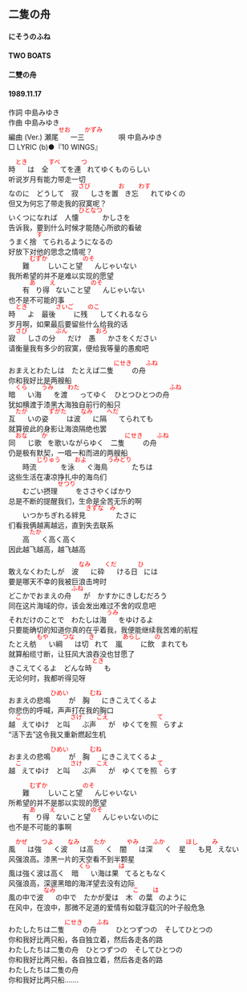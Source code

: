 <style type="text/css">
	ruby{
	    ruby-position: over;
	}
	ruby > rt{font-size: 12px;color:red;}
	p{font:16px;font-size: '楷体'}
</style>
<style type="text/css">
	ruby{
	    ruby-position: over;
	}
	ruby > rt{font-size: 12px;color:red;}
	p{font:16px;font-size: '楷体'}
</style>
## 二隻の舟
#### にそうのふね
#### TWO BOATS
#### 二雙の舟
#### 1989.11.17


作詞     中島みゆき  
作曲      中島みゆき  
編曲 (Ver.) <ruby><rb><ruby><rb>瀬尾</rb><rp></rb><rp>(</rp><rt></rp><rt>せお</rt><rp></rt><rp>)</rp></ruby></rp></ruby><ruby><rb><ruby><rb>一三</rb><rp></rb><rp>(</rp><rt></rp><rt>かずみ</rt><rp></rt><rp>)</rp></ruby></rp></ruby>　　 
唄     中島みゆき   
□ LYRIC (b)●『10 WINGS』　　　  
   
<ruby><rb><ruby><rb>時</rb><rp></rb><rp>(</rp><rt></rp><rt>とき</rt><rp></rt><rp>)</rp></ruby></rp></ruby>は　<ruby><rb><ruby><rb>全</rb><rp></rb><rp>(</rp><rt></rp><rt>すべ</rt><rp></rt><rp>)</rp></ruby></rp></ruby>てを<ruby><rb><ruby><rb>連</rb><rp></rb><rp>(</rp><rt></rp><rt>つ</rt><rp></rt><rp>)</rp></ruby></rp></ruby>れてゆくものらしい   
听说岁月有能力带走一切  
なのに　どうして　<ruby><rb><ruby><rb>寂</rb><rp></rb><rp>(</rp><rt></rp><rt>さび</rt><rp></rt><rp>)</rp></ruby></rp></ruby>しさを<ruby><rb><ruby><rb>置</rb><rp></rb><rp>(</rp><rt></rp><rt>お</rt><rp></rt><rp>)</rp></ruby></rp></ruby>き<ruby><rb><ruby><rb>忘</rb><rp></rb><rp>(</rp><rt></rp><rt>わす</rt><rp></rt><rp>)</rp></ruby></rp></ruby>れてゆくの   
但又为何忘了带走我的寂寞呢？  
いくつになれば　<ruby><rb><ruby><rb>人懐</rb><rp></rb><rp>(</rp><rt></rp><rt>ひとなつ</rt><rp></rt><rp>)</rp></ruby></rp></ruby>かしさを   
告诉我，要到什么时候才能随心所欲的看破   
うまく<ruby><rb><ruby><rb>捨</rb><rp></rb><rp>(</rp><rt></rp><rt>す</rt><rp></rt><rp>)</rp></ruby></rp></ruby>てられるようになるの   
好放下对他的思念之情呢？  
　　<ruby><rb><ruby><rb>難</rb><rp></rb><rp>(</rp><rt></rp><rt>むずか</rt><rp></rt><rp>)</rp></ruby></rp></ruby>しいこと<ruby><rb><ruby><rb>望</rb><rp></rb><rp>(</rp><rt></rp><rt>のそ</rt><rp></rt><rp>)</rp></ruby></rp></ruby>んじゃいない   
    我所希望的并不是难以实现的愿望  
　　<ruby><rb><ruby><rb>有</rb><rp></rb><rp>(</rp><rt></rp><rt>あ</rt><rp></rt><rp>)</rp></ruby></rp></ruby>り<ruby><rb><ruby><rb>得</rb><rp></rb><rp>(</rp><rt></rp><rt>え</rt><rp></rt><rp>)</rp></ruby></rp></ruby>ないこと<ruby><rb><ruby><rb>望</rb><rp></rb><rp>(</rp><rt></rp><rt>のそ</rt><rp></rt><rp>)</rp></ruby></rp></ruby>んじゃいない   
    也不是不可能的事  
<ruby><rb><ruby><rb>時</rb><rp></rb><rp>(</rp><rt></rp><rt>とき</rt><rp></rt><rp>)</rp></ruby></rp></ruby>よ　<ruby><rb><ruby><rb>最後</rb><rp></rb><rp>(</rp><rt></rp><rt>さいご</rt><rp></rt><rp>)</rp></ruby></rp></ruby>に<ruby><rb><ruby><rb>残</rb><rp></rb><rp>(</rp><rt></rp><rt>のこ</rt><rp></rt><rp>)</rp></ruby></rp></ruby>してくれるなら   
岁月啊，如果最后要留些什么给我的话  
<ruby><rb><ruby><rb>寂</rb><rp></rb><rp>(</rp><rt></rp><rt>さび</rt><rp></rt><rp>)</rp></ruby></rp></ruby>しさの<ruby><rb><ruby><rb>分</rb><rp></rb><rp>(</rp><rt></rp><rt>ぶん</rt><rp></rt><rp>)</rp></ruby></rp></ruby>だけ　<ruby><rb><ruby><rb>愚</rb><rp></rb><rp>(</rp><rt></rp><rt>おろ</rt><rp></rt><rp>)</rp></ruby></rp></ruby>かさをください   
请衡量我有多少的寂寞，便给我等量的愚痴吧  
   
おまえとわたしは　たとえば<ruby><rb><ruby><rb>二隻</rb><rp></rb><rp>(</rp><rt></rp><rt>にせき</rt><rp></rt><rp>)</rp></ruby></rp></ruby>の<ruby><rb><ruby><rb>舟</rb><rp></rb><rp>(</rp><rt></rp><rt>ふね</rt><rp></rt><rp>)</rp></ruby></rp></ruby>   
你和我好比是两艘船  
<ruby><rb><ruby><rb>暗</rb><rp></rb><rp>(</rp><rt></rp><rt>くら</rt><rp></rt><rp>)</rp></ruby></rp></ruby>い<ruby><rb><ruby><rb>海</rb><rp></rb><rp>(</rp><rt></rp><rt>うみ</rt><rp></rt><rp>)</rp></ruby></rp></ruby>を<ruby><rb><ruby><rb>渡</rb><rp></rb><rp>(</rp><rt></rp><rt>わた</rt><rp></rt><rp>)</rp></ruby></rp></ruby>ってゆく　ひとつひとつの<ruby><rb><ruby><rb>舟</rb><rp></rb><rp>(</rp><rt></rp><rt>ふね</rt><rp></rt><rp>)</rp></ruby></rp></ruby>   
犹如横渡于漆黑大海独自前行的船只  
<ruby><rb><ruby><rb>互</rb><rp></rb><rp>(</rp><rt></rp><rt>たが</rt><rp></rt><rp>)</rp></ruby></rp></ruby>いの<ruby><rb><ruby><rb>姿</rb><rp></rb><rp>(</rp><rt></rp><rt>ずがた</rt><rp></rt><rp>)</rp></ruby></rp></ruby>は<ruby><rb><ruby><rb>波</rb><rp></rb><rp>(</rp><rt></rp><rt>なみ</rt><rp></rt><rp>)</rp></ruby></rp></ruby>に<ruby><rb><ruby><rb>隔</rb><rp></rb><rp>(</rp><rt></rp><rt>へだ</rt><rp></rt><rp>)</rp></ruby></rp></ruby>てられても   
就算彼此的身影让海浪隔绝也罢  
<ruby><rb><ruby><rb>同</rb><rp></rb><rp>(</rp><rt></rp><rt>おな</rt><rp></rt><rp>)</rp></ruby></rp></ruby>じ<ruby><rb><ruby><rb>歌</rb><rp></rb><rp>(</rp><rt></rp><rt>か</rt><rp></rt><rp>)</rp></ruby></rp></ruby>を歌いながらゆく　<ruby><rb><ruby><rb>二隻</rb><rp></rb><rp>(</rp><rt></rp><rt>にせき</rt><rp></rt><rp>)</rp></ruby></rp></ruby>の<ruby><rb><ruby><rb>舟</rb><rp></rb><rp>(</rp><rt></rp><rt>ふね</rt><rp></rt><rp>)</rp></ruby></rp></ruby>   
仍是极有默契，一唱一和而进的两艘船  
　　<ruby><rb><ruby><rb>時流</rb><rp></rb><rp>(</rp><rt></rp><rt>じりゅう</rt><rp></rt><rp>)</rp></ruby></rp></ruby>を<ruby><rb><ruby><rb>泳</rb><rp></rb><rp>(</rp><rt></rp><rt>およ</rt><rp></rt><rp>)</rp></ruby></rp></ruby>ぐ<ruby><rb><ruby><rb>海鳥</rb><rp></rb><rp>(</rp><rt></rp><rt>うみどり</rt><rp></rt><rp>)</rp></ruby></rp></ruby>たちは   
    这些生活在凄凉挣扎中的海鸟们  
　　むごい<ruby><rb><ruby><rb>摂理</rb><rp></rb><rp>(</rp><rt></rp><rt>せつり</rt><rp></rt><rp>)</rp></ruby></rp></ruby>をささやくばかり   
    总是不断的提醒我们，生命是全苦无乐的啊  
　　いつかちぎれる<ruby><rb><ruby><rb>絆見</rb><rp></rb><rp>(</rp><rt></rp><rt>きずな　み</rt><rp></rt><rp>)</rp></ruby></rp></ruby>たさに   
    们看我俩越离越远，直到失去联系  
　　<ruby><rb><ruby><rb>高</rb><rp></rb><rp>(</rp><rt></rp><rt>たか</rt><rp></rt><rp>)</rp></ruby></rp></ruby>く高く高く   
    因此越飞越高，越飞越高  
   
敢えなくわたしが　<ruby><rb><ruby><rb>波</rb><rp></rb><rp>(</rp><rt></rp><rt>なみ</rt><rp></rt><rp>)</rp></ruby></rp></ruby>に<ruby><rb><ruby><rb>砕</rb><rp></rb><rp>(</rp><rt></rp><rt>くだ</rt><rp></rt><rp>)</rp></ruby></rp></ruby>ける<ruby><rb><ruby><rb>日</rb><rp></rb><rp>(</rp><rt></rp><rt>ひ</rt><rp></rt><rp>)</rp></ruby></rp></ruby>には   
要是哪天不幸的我被巨浪击垮时  
どこかでおまえの<ruby><rb><ruby><rb>舟</rb><rp></rb><rp>(</rp><rt></rp><rt>ふね</rt><rp></rt><rp>)</rp></ruby></rp></ruby>が　かすかにきしむだろう   
 同在这片海域的你，该会发出难过不舍的叹息吧  
それだけのことで　わたしは<ruby><rb><ruby><rb>海</rb><rp></rb><rp>(</rp><rt></rp><rt>うみ</rt><rp></rt><rp>)</rp></ruby></rp></ruby>をゆけるよ   
只要能确切的知道你真的在乎着我，我便能继续我苦难的航程  
たとえ<ruby><rb><ruby><rb>舫</rb><rp></rb><rp>(</rp><rt></rp><rt>もや</rt><rp></rt><rp>)</rp></ruby></rp></ruby>い<ruby><rb><ruby><rb>綱</rb><rp></rb><rp>(</rp><rt></rp><rt>つな</rt><rp></rt><rp>)</rp></ruby></rp></ruby>は<ruby><rb><ruby><rb>切</rb><rp></rb><rp>(</rp><rt></rp><rt>き</rt><rp></rt><rp>)</rp></ruby></rp></ruby>れて　<ruby><rb><ruby><rb>嵐</rb><rp></rb><rp>(</rp><rt></rp><rt>あらし</rt><rp></rt><rp>)</rp></ruby></rp></ruby>に<ruby><rb><ruby><rb>飲</rb><rp></rb><rp>(</rp><rt></rp><rt>の</rt><rp></rt><rp>)</rp></ruby></rp></ruby>まれても   
就算船缆寸断，让狂风大浪吞没也甘愿了  
きこえてくるよ　どんな<ruby><rb><ruby><rb>時</rb><rp></rb><rp>(</rp><rt></rp><rt>とき</rt><rp></rt><rp>)</rp></ruby></rp></ruby>も   
无论何时，我都听得见呀  
   
おまえの<ruby><rb><ruby><rb>悲鳴</rb><rp></rb><rp>(</rp><rt></rp><rt>ひめい</rt><rp></rt><rp>)</rp></ruby></rp></ruby>が　<ruby><rb><ruby><rb>胸</rb><rp></rb><rp>(</rp><rt></rp><rt>むね</rt><rp></rt><rp>)</rp></ruby></rp></ruby>にきこえてくるよ   
你悲伤的呼喊，声声打在我的胸口  
<ruby><rb><ruby><rb>越</rb><rp></rb><rp>(</rp><rt></rp><rt>こ</rt><rp></rt><rp>)</rp></ruby></rp></ruby>えてゆけ　と<ruby><rb><ruby><rb>叫</rb><rp></rb><rp>(</rp><rt></rp><rt>さけ</rt><rp></rt><rp>)</rp></ruby></rp></ruby>ぶ<ruby><rb><ruby><rb>声</rb><rp></rb><rp>(</rp><rt></rp><rt>こえ</rt><rp></rt><rp>)</rp></ruby></rp></ruby>が　ゆくてを<ruby><rb><ruby><rb>照</rb><rp></rb><rp>(</rp><rt></rp><rt>て</rt><rp></rt><rp>)</rp></ruby></rp></ruby>らすよ   
 “活下去”这令我又重新燃起生机  
   
おまえの<ruby><rb><ruby><rb>悲鳴</rb><rp></rb><rp>(</rp><rt></rp><rt>ひめい</rt><rp></rt><rp>)</rp></ruby></rp></ruby>が　<ruby><rb><ruby><rb>胸</rb><rp></rb><rp>(</rp><rt></rp><rt>むね</rt><rp></rt><rp>)</rp></ruby></rp></ruby>にきこえてくるよ   
<ruby><rb><ruby><rb>越</rb><rp></rb><rp>(</rp><rt></rp><rt>こ</rt><rp></rt><rp>)</rp></ruby></rp></ruby>えてゆけ　と<ruby><rb><ruby><rb>叫</rb><rp></rb><rp>(</rp><rt></rp><rt>さけ</rt><rp></rt><rp>)</rp></ruby></rp></ruby>ぶ<ruby><rb><ruby><rb>声</rb><rp></rb><rp>(</rp><rt></rp><rt>こえ</rt><rp></rt><rp>)</rp></ruby></rp></ruby>が　ゆくてを<ruby><rb><ruby><rb>照</rb><rp></rb><rp>(</rp><rt></rp><rt>て</rt><rp></rt><rp>)</rp></ruby></rp></ruby>らす   
   
　　<ruby><rb><ruby><rb>難</rb><rp></rb><rp>(</rp><rt></rp><rt>むずか</rt><rp></rt><rp>)</rp></ruby></rp></ruby>しいこと<ruby><rb><ruby><rb>望</rb><rp></rb><rp>(</rp><rt></rp><rt>のそ</rt><rp></rt><rp>)</rp></ruby></rp></ruby>んじゃいない   
    所希望的并不是那以实现的愿望  
　　<ruby><rb><ruby><rb>有</rb><rp></rb><rp>(</rp><rt></rp><rt>あ</rt><rp></rt><rp>)</rp></ruby></rp></ruby>り<ruby><rb><ruby><rb>得</rb><rp></rb><rp>(</rp><rt></rp><rt>え</rt><rp></rt><rp>)</rp></ruby></rp></ruby>ないこと<ruby><rb><ruby><rb>望</rb><rp></rb><rp>(</rp><rt></rp><rt>のそ</rt><rp></rt><rp>)</rp></ruby></rp></ruby>んじゃいないのに   
    也不是不可能的事啊   
   
<ruby><rb><ruby><rb>風</rb><rp></rb><rp>(</rp><rt></rp><rt>かぜ</rt><rp></rt><rp>)</rp></ruby></rp></ruby>は<ruby><rb><ruby><rb>強</rb><rp></rb><rp>(</rp><rt></rp><rt>つよ</rt><rp></rt><rp>)</rp></ruby></rp></ruby>く<ruby><rb><ruby><rb>波</rb><rp></rb><rp>(</rp><rt></rp><rt>なみ</rt><rp></rt><rp>)</rp></ruby></rp></ruby>は<ruby><rb><ruby><rb>高</rb><rp></rb><rp>(</rp><rt></rp><rt>たか</rt><rp></rt><rp>)</rp></ruby></rp></ruby>く　<ruby><rb><ruby><rb>闇</rb><rp></rb><rp>(</rp><rt></rp><rt>やみ</rt><rp></rt><rp>)</rp></ruby></rp></ruby>は<ruby><rb><ruby><rb>深</rb><rp></rb><rp>(</rp><rt></rp><rt>ふか</rt><rp></rt><rp>)</rp></ruby></rp></ruby>く　<ruby><rb><ruby><rb>星</rb><rp></rb><rp>(</rp><rt></rp><rt>ほし</rt><rp></rt><rp>)</rp></ruby></rp></ruby>も<ruby><rb><ruby><rb>見</rb><rp></rb><rp>(</rp><rt></rp><rt>み</rt><rp></rt><rp>)</rp></ruby></rp></ruby>えない   
风强浪高。漆黑一片的天空看不到半颗星  
風は強く波は高く　<ruby><rb><ruby><rb>暗</rb><rp></rb><rp>(</rp><rt></rp><rt>くら</rt><rp></rt><rp>)</rp></ruby></rp></ruby>い海は<ruby><rb><ruby><rb>果</rb><rp></rb><rp>(</rp><rt></rp><rt>は</rt><rp></rt><rp>)</rp></ruby></rp></ruby>てるともなく   
风强浪高，深邃黑暗的海洋望去没有边际  
風の中で<ruby><rb><ruby><rb>波</rb><rp></rb><rp>(</rp><rt></rp><rt>なみ</rt><rp></rt><rp>)</rp></ruby></rp></ruby>の中で　たかが愛は　<ruby><rb><ruby><rb>木</rb><rp></rb><rp>(</rp><rt></rp><rt>こ</rt><rp></rt><rp>)</rp></ruby></rp></ruby>の<ruby><rb><ruby><rb>葉</rb><rp></rb><rp>(</rp><rt></rp><rt>は</rt><rp></rt><rp>)</rp></ruby></rp></ruby>のように   
在风中，在浪中，那微不足道的爱情有如载浮载沉的叶子般危急  
   
わたしたちは<ruby><rb><ruby><rb>二隻</rb><rp></rb><rp>(</rp><rt></rp><rt>にせき</rt><rp></rt><rp>)</rp></ruby></rp></ruby>の<ruby><rb><ruby><rb>舟</rb><rp></rb><rp>(</rp><rt></rp><rt>ふね</rt><rp></rt><rp>)</rp></ruby></rp></ruby>　ひとつずつの　そしてひとつの  
你和我好比两只船，各自独立着，然后各走各的路   
わたしたちは二隻の舟　ひとつずつの　そしてひとつの   
你和我好比两只船，各自独立着，然后各走各的路  
わたしたちは二隻の舟   
你和我好比两只船.......  